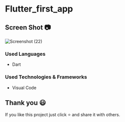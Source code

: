 # Flutter_first_app

## Screen Shot 📷

![Screenshot (22)](https://github.com/trsrathnayaka/Flutter_first_app/assets/97075043/a15b905c-9989-439e-ab37-a34f830dd58a)


 ### Used Languages
* Dart


### Used Technologies & Frameworks
* Visual Code

## Thank you 😃

If you like this project just click ⭐ and share it with others.
